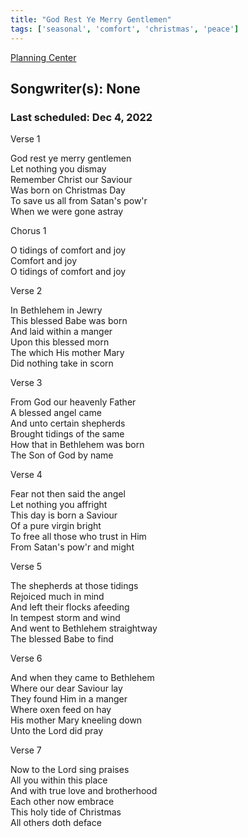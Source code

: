 ```yaml
---
title: "God Rest Ye Merry Gentlemen"
tags: ['seasonal', 'comfort', 'christmas', 'peace']
---
```


[Planning Center](https://services.planningcenteronline.com/songs/21657108)

## Songwriter(s): None
### Last scheduled: Dec 4, 2022          

Verse 1  
  
God rest ye merry gentlemen  
Let nothing you dismay  
Remember Christ our Saviour  
Was born on Christmas Day  
To save us all from Satan's pow'r  
When we were gone astray  
  
Chorus 1  
  
O tidings of comfort and joy  
Comfort and joy  
O tidings of comfort and joy  
  
Verse 2  
  
In Bethlehem in Jewry  
This blessed Babe was born  
And laid within a manger  
Upon this blessed morn  
The which His mother Mary  
Did nothing take in scorn  
  
Verse 3  
  
From God our heavenly Father  
A blessed angel came  
And unto certain shepherds  
Brought tidings of the same  
How that in Bethlehem was born  
The Son of God by name  
  
Verse 4  
  
Fear not then said the angel  
Let nothing you affright  
This day is born a Saviour  
Of a pure virgin bright  
To free all those who trust in Him  
From Satan's pow'r and might  
  
Verse 5  
  
The shepherds at those tidings  
Rejoiced much in mind  
And left their flocks afeeding  
In tempest storm and wind  
And went to Bethlehem straightway  
The blessed Babe to find  
  
Verse 6  
  
And when they came to Bethlehem  
Where our dear Saviour lay  
They found Him in a manger  
Where oxen feed on hay  
His mother Mary kneeling down  
Unto the Lord did pray  
  
Verse 7  
  
Now to the Lord sing praises  
All you within this place  
And with true love and brotherhood  
Each other now embrace  
This holy tide of Christmas  
All others doth deface
